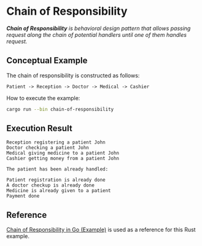 # Chain of Responsibility

_**Chain of Responsibility** is behavioral design pattern that allows passing
request along the chain of potential handlers until one of them handles request._

## Conceptual Example

The chain of responsibility is constructed as follows:

```
Patient -> Reception -> Doctor -> Medical -> Cashier
```

How to execute the example:

```bash
cargo run --bin chain-of-responsibility
```

## Execution Result

```
Reception registering a patient John
Doctor checking a patient John
Medical giving medicine to a patient John
Cashier getting money from a patient John

The patient has been already handled:

Patient registration is already done
A doctor checkup is already done
Medicine is already given to a patient
Payment done
```

## Reference

[Chain of Responsibility in Go (Example)](https://refactoring.guru/design-patterns/chain-of-responsibility/go/example) is used as a reference for this Rust example.
